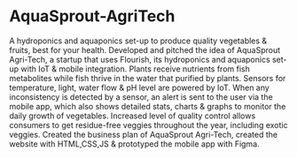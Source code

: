 # AquaSprout-AgriTech
A hydroponics and aquaponics set-up to produce quality vegetables & fruits, best for your health. Developed and pitched the idea of AquaSprout Agri-Tech, a startup that uses Flourish, its hydroponics and aquaponics set-up with IoT & mobile integration. Plants receive nutrients from fish metabolites while fish thrive in the water that purified by plants. Sensors for temperature, light, water flow & pH level are powered by IoT. When any inconsistency is detected by a sensor, an alert is sent to the user via the mobile app, which also shows detailed stats, charts & graphs to monitor the daily growth of vegetables. Increased level of quality control allows consumers to get residue-free veggies throughout the year, including exotic veggies. Created the business plan of AquaSprout Agri-Tech, created the website with HTML,CSS,JS & prototyped the mobile app with Figma.
